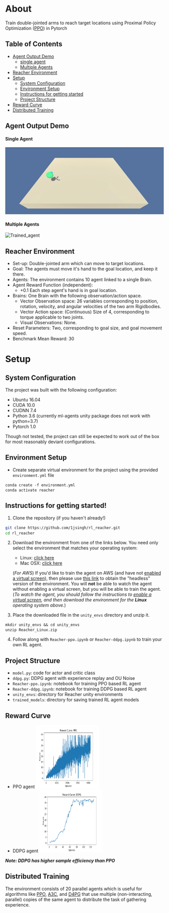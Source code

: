# About
Train double-jointed arms to reach target locations using Proximal Policy Optimization ([PPO](https://arxiv.org/pdf/1707.06347.pdf)) in Pytorch

## Table of Contents

* [Agent Output Demo](#agent-output-demo)
  - [single agent](#single-agent)
  - [Multiple Agents](#multiplt-agents)
* [Reacher Environment](reacher-environment)
* [Setup](#setup)
    * [System Configuration](#system-configuration)
    * [Environment Setup](#environment-setup)
    * [Instructions for getting started](#instructions-for-getting-started)
    * [Project Structure](#project-structure)
* [Reward Curve](#reward-curve)
* [Distributed Training](#distributed-training)

## Agent Output Demo

#### Single Agent
![Trained_agent](images/trained_agent_single)

#### Multiple Agents
![Trained_agent](images/trained_agent_multi)

## Reacher Environment
* Set-up: Double-jointed arm which can move to target locations.
* Goal: The agents must move it's hand to the goal location, and keep it there.
* Agents: The environment contains 10 agent linked to a single Brain.
* Agent Reward Function (independent): 
  * +0.1 Each step agent's hand is in goal location.
* Brains: One Brain with the following observation/action space.
  * Vector Observation space: 26 variables corresponding to position, rotation, velocity, and angular velocities of the two arm Rigidbodies.
  * Vector Action space: (Continuous) Size of 4, corresponding to torque applicable to two joints.
  * Visual Observations: None.
* Reset Parameters: Two, corresponding to goal size, and goal movement speed.
* Benchmark Mean Reward: 30


# Setup

## System Configuration
The project was built with the following configuration:

* Ubuntu 16.04
* CUDA 10.0
* CUDNN 7.4
* Python 3.6 (currently ml-agents unity package does not work with python=3.7)
* Pytorch 1.0

Though not tested, the project can still be expected to work out of the box for most reasonably deviant configurations.

## Environment Setup

* Create separate virtual environment for the project using the provided `environment.yml` file
```
conda create -f environment.yml
conda activate reacher
```

## Instructions for getting started!

1. Clone the repository (if you haven't already!)
```bash
git clone https://github.com/1jsingh/rl_reacher.git
cd rl_reacher
```

2. Download the environment from one of the links below.  You need only select the environment that matches your operating system:

    
    - Linux: [click here](https://drive.google.com/open?id=1bYnxylT-8w3f4kp1Sdh-njjJ8pR1CerH)
    - Mac OSX: [click here](https://drive.google.com/open?id=1ZkONgq-RN6MTzEv7Y_Y9r3jv7aWZdc65)

    (_For AWS_) If you'd like to train the agent on AWS (and have not [enabled a virtual screen](https://github.com/Unity-Technologies/ml-agents/blob/master/docs/Training-on-Amazon-Web-Service.md)), then please use [this link](https://drive.google.com/open?id=1q9HEMJVIOyKlSFg46l0Mgg3tQI4ovJ8w) to obtain the "headless" version of the environment.  You will **not** be able to watch the agent without enabling a virtual screen, but you will be able to train the agent.  (_To watch the agent, you should follow the instructions to [enable a virtual screen](https://github.com/Unity-Technologies/ml-agents/blob/master/docs/Training-on-Amazon-Web-Service.md), and then download the environment for the **Linux** operating system above._)
       
3. Place the downloaded file in the `unity_envs` directory and unzip it.
  ```
  mkdir unity_envs && cd unity_envs
  unzip Reacher_Linux.zip
  ```

4. Follow along with `Reacher-ppo.ipynb` or `Reacher-ddpg.ipynb` to train your own RL agent. 


## Project Structure
* `model.py`: code for actor and critic class
* `ddpg.py`: DDPG agent with experience replay and OU Noise
* `Reacher-ppo.ipynb`: notebook for training PPO based RL agent
* `Reacher-ddpg.ipynb`: notebook for training DDPG based RL agent
* `unity_envs`: directory for Reacher unity environments
* `trained_models`: directory for saving trained RL agent models

## Reward Curve
* PPO agent
  <img src='images/reward_curve-ppo.png' alt='reward_curve-ppo' height='200' width='200'>
* DDPG agent
  <img src='images/reward_curve-ddpg.png' alt='reward_curve-ddpg' height='200' width='200'>

***Note: DDPG has higher sample efficiency than PPO***

## Distributed Training

The environment consists of 20 parallel agents which is useful for algorithms like [PPO](https://arxiv.org/pdf/1707.06347.pdf), [A3C](https://arxiv.org/pdf/1602.01783.pdf), and [D4PG](https://openreview.net/pdf?id=SyZipzbCb) that use multiple (non-interacting, parallel) copies of the same agent to distribute the task of gathering experience.
